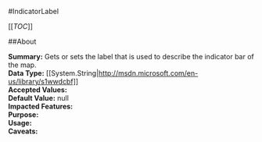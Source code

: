 #IndicatorLabel

[[_TOC_]]

##About

**Summary:**  Gets or sets the label that is used to describe the indicator bar of the map.   
**Data Type:** [[System.String|http://msdn.microsoft.com/en-us/library/s1wwdcbf]]  
**Accepted Values:**   
**Default Value:** null  
**Impacted Features:**   
**Purpose:**   
**Usage:**   
**Caveats:**   

